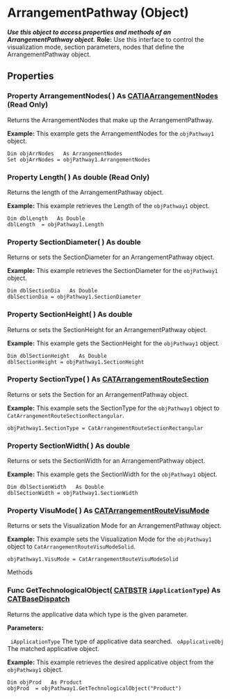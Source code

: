 # ArrangementPathway (Object)

**_Use this object to access properties and methods of an ArrangementPathway object._**
**Role:** Use this interface to control the visualization mode, section parameters, nodes that define the ArrangementPathway object.

## Properties

### Property **ArrangementNodes**( ) As [CATIAArrangementNodes](../CATArrangementInterfaces/interface_ArrangementNodes_54698.md) (Read Only)

Returns the ArrangementNodes that make up the ArrangementPathway.

**Example:**      This example gets the ArrangementNodes for the `objPathway1` object.

```VBScript
Dim objArrNodes   As ArrangementNodes
Set objArrNodes = objPathway1.ArrangementNodes

```

### Property **Length**( ) As double (Read Only)

Returns the length of the ArrangementPathway object.

**Example:**      This example retrieves the Length of the `objPathway1` object.

```VBScript
Dim dblLength   As Double
dblLength  = objPathway1.Length

```

### Property **SectionDiameter**( ) As double

Returns or sets the SectionDiameter for an ArrangementPathway object.

**Example:**      This example retrieves the SectionDiameter for the `objPathway1` object.

```VBScript
Dim dblSectionDia   As Double
dblSectionDia = objPathway1.SectionDiameter

```

### Property **SectionHeight**( ) As double

Returns or sets the SectionHeight for an ArrangementPathway object.

**Example:**      This example gets the SectionHeight for the `objPathway1` object.

```VBScript
Dim dblSectionHeight   As Double
dblSectionHeight = objPathway1.SectionHeight

```

### Property **SectionType**( ) As [CATArrangementRouteSection](../CATArrangementInterfaces/enum_CATArrangementRouteSection_141224.md)

Returns or sets the Section for an ArrangementPathway object.

**Example:**      This example sets the SectionType for the `objPathway1` object to `CatArrangementRouteSectionRectangular`.

```VBScript
objPathway1.SectionType = CatArrangementRouteSectionRectangular

```

### Property **SectionWidth**( ) As double

Returns or sets the SectionWidth for an ArrangementPathway object.

**Example:**      This example gets the SectionWidth for the `objPathway1` object.

```VBScript
Dim dblSectionWidth   As Double
dblSectionWidth = objPathway1.SectionWidth

```

### Property **VisuMode**( ) As [CATArrangementRouteVisuMode](../CATArrangementInterfaces/enum_CATArrangementRouteVisuMode_150809.md)

Returns or sets the Visualization Mode for an ArrangementPathway object.

**Example:**      This example sets the Visualization Mode for the `objPathway1` object to `CatArrangementRouteVisuModeSolid`.

```VBScript
objPathway1.VisuMode = CatArrangementRouteVisuModeSolid

```

Methods

### Func **GetTechnologicalObject**( [CATBSTR](../System/typedef_CATBSTR_8129.md)  `iApplicationType`) As [CATBaseDispatch](../System/interface_CATBaseDispatch_45333.md)

Returns the applicative data which type is the given parameter.

**Parameters:**

` iApplicationType`      The type of applicative data searched.
` oApplicativeObj`      The matched applicative object.

**Example:**      This example retrieves the desired applicative object from the `objPathway1` object.

```VBScript
Dim objProd   As Product
objProd  = objPathway1.GetTechnologicalObject("Product")

```